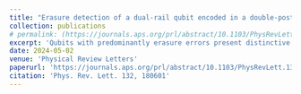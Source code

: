 ```yaml
---
title: "Erasure detection of a dual-rail qubit encoded in a double-post superconducting cavity"
collection: publications
# permalink: (https://journals.aps.org/prl/abstract/10.1103/PhysRevLett.132.180601)
excerpt: 'Qubits with predominantly erasure errors present distinctive advantages for quantum error correction (QEC) and fault-tolerant quantum computing. Logical qubits based on dual-rail encoding that exploit erasure detection have been recently proposed in superconducting circuit architectures, with either coupled transmons or cavities. Here, we implement a dual-rail qubit encoded in a compact, double-post superconducting cavity. Using an auxiliary transmon, we perform erasure detection on the dual-rail subspace. We characterize the behavior of the code space by a novel method to perform joint-Wigner tomography. This is based on modifying the cross-Kerr interaction between the cavity modes and the transmon. We measure an erasure rate of 3.981±0.003 (ms)−1 and a residual, postselected dephasing error rate up to 0.17 (ms)−1 within the code space. This strong hierarchy of error rates, together with the compact and hardware-efficient nature of this novel architecture, holds promise in realizing QEC schemes with enhanced thresholds and improved scaling.'
date: 2024-05-02
venue: 'Physical Review Letters'
paperurl: 'https://journals.aps.org/prl/abstract/10.1103/PhysRevLett.132.180601'
citation: 'Phys. Rev. Lett. 132, 180601'
---
```

